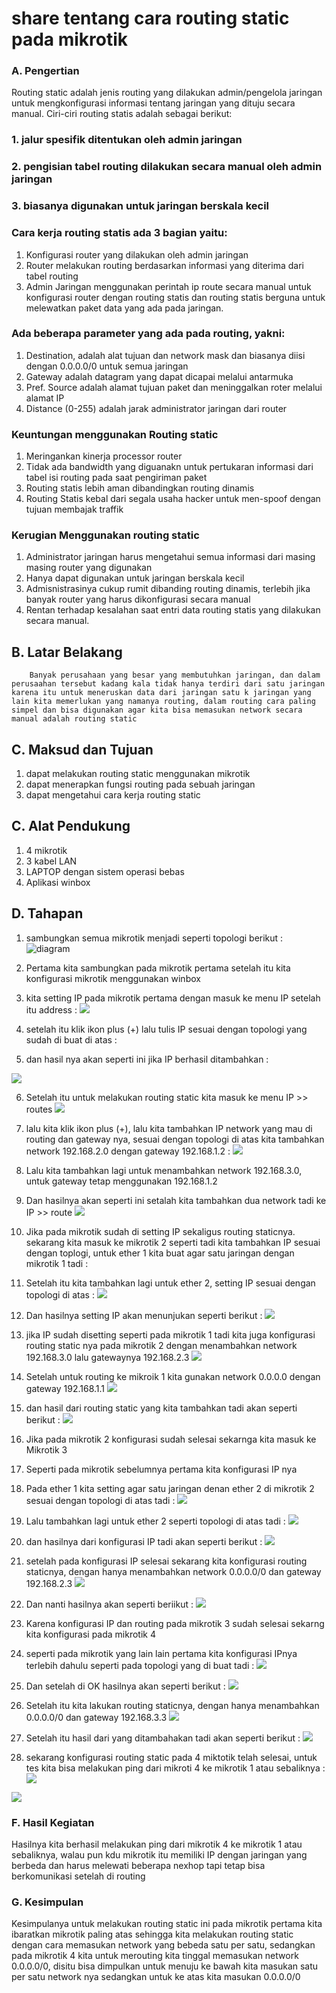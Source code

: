 # share tentang cara routing static pada mikrotik
### A. Pengertian

Routing static adalah jenis routing yang dilakukan admin/pengelola jaringan untuk mengkonfigurasi informasi tentang jaringan yang dituju secara manual. Ciri-ciri routing statis adalah sebagai berikut:

### 1. jalur spesifik ditentukan oleh admin jaringan
### 2. pengisian tabel routing dilakukan secara manual oleh admin jaringan
### 3. biasanya digunakan untuk jaringan berskala kecil

### Cara kerja routing statis ada 3 bagian yaitu:
1. Konfigurasi router yang dilakukan oleh admin jaringan
2. Router melakukan routing berdasarkan informasi yang diterima dari tabel routing
3. Admin Jaringan menggunakan perintah ip route secara manual untuk konfigurasi router dengan routing statis dan routing statis berguna untuk melewatkan paket data yang ada pada jaringan.

### Ada beberapa parameter yang ada pada routing, yakni:
1. Destination, adalah alat tujuan dan network mask dan biasanya diisi dengan 0.0.0.0/0 untuk semua jaringan
2. Gateway adalah datagram yang dapat dicapai melalui antarmuka
3. Pref. Source adalah alamat tujuan paket dan meninggalkan roter melalui alamat IP
4. Distance (0-255) adalah jarak administrator jaringan dari router

### Keuntungan menggunakan Routing static
1. Meringankan kinerja processor router
2. Tidak ada bandwidth yang diguanakn untuk pertukaran informasi dari tabel isi routing pada saat pengiriman paket
3. Routing statis lebih aman dibandingkan routing dinamis
4. Routing Statis kebal dari segala usaha hacker untuk men-spoof dengan tujuan membajak traffik

### Kerugian Menggunakan routing static
1. Administrator jaringan harus mengetahui semua informasi dari masing masing router yang digunakan
2. Hanya dapat digunakan untuk jaringan berskala kecil
3. Admisnistrasinya cukup rumit dibanding routing dinamis, terlebih jika banyak router yang harus dikonfigurasi secara manual
4. Rentan terhadap kesalahan saat entri data routing statis yang dilakukan secara manual.


## B. Latar Belakang

        Banyak perusahaan yang besar yang membutuhkan jaringan, dan dalam perusaahan tersebut kadang kala tidak hanya terdiri dari satu jaringan karena itu untuk meneruskan data dari jaringan satu k jaringan yang lain kita memerlukan yang namanya routing, dalam routing cara paling simpel dan bisa digunakan agar kita bisa memasukan network secara manual adalah routing static

## C. Maksud dan Tujuan

1. dapat melakukan routing static menggunakan mikrotik
2. dapat menerapkan fungsi routing pada sebuah jaringan
3. dapat mengetahui cara kerja routing static

## C. Alat Pendukung
1. 4 mikrotik 
2. 3 kabel LAN
3. LAPTOP dengan sistem operasi bebas 
4. Aplikasi winbox

## D. Tahapan 
1. sambungkan semua mikrotik menjadi seperti topologi berikut :
   ![diagram](https://1.bp.blogspot.com/-R5zLF7qE_qg/V9GAmo26xdI/AAAAAAAAB3E/bjqKCeSfIs0oHPoWg9qNZsI2na51rmRDACLcB/s1600/Diagram2.png)   
2. Pertama kita sambungkan pada mikrotik pertama setelah itu kita konfigurasi mikrotik menggunakan winbox

3. kita setting IP pada mikrotik pertama dengan masuk ke menu IP setelah itu address :
![](https://3.bp.blogspot.com/-Z8j8mzYQEqc/V9GBmHBcZfI/AAAAAAAAB3Q/5dNRLoT71FAsGEzvRyVn3O_YqBLnOOJXQCLcB/s1600/Screenshot%2Bfrom%2B2016-09-08%2B13-46-34.png)
4. setelah itu klik ikon plus (+) lalu tulis IP sesuai dengan topologi yang sudah di buat di atas :

5. dan hasil nya akan seperti ini jika IP berhasil ditambahkan :

![](https://4.bp.blogspot.com/-rh7HR5myo4s/V9GCAGnm6nI/AAAAAAAAB3U/mdggy6feRWkoQ5GoNri1NPRVsmAT5J0tgCLcB/s1600/Screenshot%2Bfrom%2B2016-09-08%2B13-11-28.png)

6. Setelah itu untuk melakukan routing static kita masuk ke menu IP >> routes 
![](https://1.bp.blogspot.com/-HXWEuqqD6hg/V9GDAMts8qI/AAAAAAAAB3k/2_BqQpp4Gqc0PPdem6dm6TRb3CHRAj5zQCLcB/s1600/Screenshot%2Bfrom%2B2016-09-08%2B13-50-01.png)
7. lalu kita klik ikon plus (+), lalu kita tambahkan IP network yang mau di routing dan gateway nya, sesuai dengan topologi di atas kita tambahkan network 192.168.2.0 dengan gateway 192.168.1.2 :
![](https://4.bp.blogspot.com/-Fgf4yEZ3UXA/V9GDngJqC0I/AAAAAAAAB3s/MqU7rs8bphwuLjULrw-ihssLyENZkjubQCLcB/s1600/Screenshot%2Bfrom%2B2016-09-08%2B13-59-06.png)
8. Lalu kita tambahkan lagi untuk menambahkan network 192.168.3.0, untuk gateway tetap menggunakan 192.168.1.2

9. Dan hasilnya akan seperti ini setalah kita tambahkan dua network tadi ke IP >> route
![](https://3.bp.blogspot.com/-3LGo3Ik_D8k/V9GEL6hhicI/AAAAAAAAB30/M5Jw3dsU4doVsWIYDVu0L47YrJcx0m5kACLcB/s1600/Screenshot%2Bfrom%2B2016-09-08%2B13-59-58.png)
10. Jika pada mikrotik sudah di setting IP sekaligus routing staticnya. sekarang kita masuk ke mikrotik 2
seperti tadi kita tambahkan IP sesuai dengan toplogi, untuk ether 1 kita buat agar satu jaringan dengan mikrotik 1 tadi :

11. Setelah itu kita tambahkan lagi untuk ether 2, setting IP sesuai dengan topologi di atas :
![](https://4.bp.blogspot.com/-Lhs3J94kNY8/V9GE_fxoBWI/AAAAAAAAB4A/vVYAIlq390gRQmFV9oGpm6oxxCjDxafnwCLcB/s1600/Screenshot%2Bfrom%2B2016-09-08%2B13-14-09.png)
12. Dan hasilnya setting IP akan menunjukan seperti berikut :
![](https://2.bp.blogspot.com/-97tN71Rhk3o/V9GFMoZjlOI/AAAAAAAAB4E/Ed9-Vvpo1Y0alj-NOSfaQ7cn50fnNBi8ACLcB/s1600/Screenshot%2Bfrom%2B2016-09-08%2B13-14-28.png)
13. jika IP sudah disetting seperti pada mikrotik 1 tadi kita juga konfigurasi routing static nya pada mikrotik 2 dengan menambahkan network 192.168.3.0 lalu gatewaynya 192.168.2.3
![](https://4.bp.blogspot.com/-1dXndXy7Mgc/V9GGBPYTHkI/AAAAAAAAB4I/SD8acOJw3C8pC8Uw8qOWR1Mq55mA9EGmACLcB/s1600/Screenshot%2Bfrom%2B2016-09-08%2B14-03-55.png)
14. Setelah untuk routing ke mikroik 1 kita gunakan network 0.0.0.0 dengan gateway 192.168.1.1
![](https://4.bp.blogspot.com/-QJz35bcAokA/V9GHEBCXVxI/AAAAAAAAB4U/pOPa0KiGbr0tm79wUEi5SCE0mExPR7VpACLcB/s1600/Screenshot%2Bfrom%2B2016-09-08%2B14-02-56.png)
15. dan hasil dari routing static yang kita tambahkan tadi akan seperti berikut :
![](https://2.bp.blogspot.com/-kOuZPILmqHg/V9GHRONEhVI/AAAAAAAAB4Y/gPomPmSe2aUByXCidfm-sUzBC-iSSfRDQCLcB/s1600/Screenshot%2Bfrom%2B2016-09-08%2B14-04-54.png)
16. Jika pada mikrotik 2 konfigurasi sudah selesai sekarnga kita masuk ke Mikrotik 3
17. Seperti pada mikrotik sebelumnya pertama kita konfigurasi IP nya
18. Pada ether 1 kita setting agar satu jaringan denan ether 2 di mikrotik 2 sesuai dengan topologi di atas tadi :
![](https://1.bp.blogspot.com/-N2MK9mcj-gU/V9GIBA_KLRI/AAAAAAAAB4k/BsS0jA7DlT0sDLA9ERX3YteamkiknZnSACLcB/s1600/Screenshot%2Bfrom%2B2016-09-08%2B13-15-52.png)
19. Lalu tambahkan lagi untuk ether 2 seperti topologi di atas tadi :
![](https://1.bp.blogspot.com/-2iTjkJzE320/V9GIaQR5vbI/AAAAAAAAB4o/oFYg_7rC2V0lZnb8lBrz3VOt8lAql4YIwCLcB/s1600/Screenshot%2Bfrom%2B2016-09-08%2B13-16-21.png)
20. dan hasilnya dari konfigurasi IP tadi akan seperti berikut :
![](https://1.bp.blogspot.com/-CBn5cIOetSM/V9GI40AhA3I/AAAAAAAAB40/LuRdXfUULzs7yz5WUZMQIZNV--iQcltgACLcB/s1600/Screenshot%2Bfrom%2B2016-09-08%2B13-16-31.png)
21. setelah pada konfigurasi IP selesai sekarang kita konfigurasi routing staticnya, dengan hanya menambahkan network 0.0.0.0/0 dan gateway 192.168.2.3
![](https://2.bp.blogspot.com/-GIPwNzpXCGE/V9GJdPkqTAI/AAAAAAAAB44/ed2QS0czkIQiy-IODfnMPzMgzoPsdFRKACLcB/s1600/Screenshot%2Bfrom%2B2016-09-08%2B14-11-13.png)
22. Dan nanti hasilnya akan seperti beriikut :
![](https://4.bp.blogspot.com/-e07Tc_-NjEM/V9GJtUN8C1I/AAAAAAAAB48/SbIOVznbQk4uWplUwrYhRd87J56JEKXMwCLcB/s1600/Screenshot%2Bfrom%2B2016-09-08%2B14-11-22.png)
23. Karena konfigurasi IP dan routing pada mikrotik 3 sudah selesai sekarng kita konfigurasi pada mikrotik 4
24. seperti pada mikrotik yang lain lain pertama kita konfigurasi IPnya terlebih dahulu seperti pada topologi yang di buat tadi :
![](https://2.bp.blogspot.com/-ZQ_TsLpXfj0/V9GK-k3ux-I/AAAAAAAAB5I/czO7ri9sbB0cJ0kmKP_gqlZLa1pP0QGUQCLcB/s1600/Screenshot%2Bfrom%2B2016-09-08%2B14-13-13.png)
25. Dan setelah di OK hasilnya akan seperti berikut :
![](https://4.bp.blogspot.com/-_N0Me1IeYZI/V9GLP2nh6sI/AAAAAAAAB5M/AG34JyRndIo8Ivc2BWDf7hz88hl494oRACLcB/s1600/Screenshot%2Bfrom%2B2016-09-08%2B14-13-22.png)
26. Setelah itu kita lakukan routing staticnya, dengan hanya menambahkan 0.0.0.0/0 dan gateway 192.168.3.3
![](https://3.bp.blogspot.com/-bwd4QVGgY5o/V9GL4u0t1vI/AAAAAAAAB5Q/eUOM9VjKkME0M-Rma8fx20md1ruaJVNqgCLcB/s1600/Screenshot%2Bfrom%2B2016-09-08%2B14-13-54.png)
27. Setelah itu hasil dari yang ditambahakan tadi akan seperti berikut :
![](https://2.bp.blogspot.com/-suQoBhBW20c/V9GM80JRARI/AAAAAAAAB5Y/bclrj-CEzqIOu2zboDP05DekGjzGZ2SkACLcB/s1600/Screenshot%2Bfrom%2B2016-09-08%2B14-38-11.png)
28. sekarang konfigurasi routing static pada 4 miktotik telah selesai, untuk tes kita bisa melakukan ping dari mikroti 4 ke mikrotik 1 atau sebaliknya :
![](https://4.bp.blogspot.com/-UUmYSF0yIR0/V9GOIdD2RbI/AAAAAAAAB5k/oGxbQhLLqFUb-DtaPzA6_uynPSFuStx2gCLcB/s1600/Screenshot%2Bfrom%2B2016-09-08%2B14-14-25.png)

![](https://4.bp.blogspot.com/-3ey_eYwpAn8/V9GOIy78kpI/AAAAAAAAB5o/S3oKbxKK8gYG8AbylMmjiZ_KRuh2V4shQCLcB/s1600/Screenshot%2Bfrom%2B2016-09-08%2B14-24-20.png)

### F. Hasil Kegiatan

Hasilnya kita berhasil melakukan ping dari mikrotik 4 ke mikrotik 1 atau sebaliknya, walau pun kdu mikrotik itu memiliki IP dengan jaringan yang berbeda dan harus melewati beberapa nexhop tapi tetap bisa berkomunikasi setelah di routing

### G. Kesimpulan

Kesimpulanya untuk melakukan routing static ini pada mikrotik pertama kita ibaratkan mikrotik paling atas sehingga kita melakukan routing static dengan cara memasukan network yang bebeda satu per satu, sedangkan pada mikrotik 4 kita untuk merouting kita tinggal memasukan network 0.0.0.0/0, disitu bisa dimpulkan untuk menuju ke bawah kita masukan satu per satu network nya sedangkan untuk ke atas kita masukan 0.0.0.0/0

